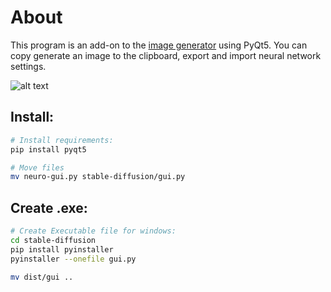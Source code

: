 # About
This program is an add-on to the [image generator](https://github.com/CompVis/stable-diffusion) using PyQt5. You can copy generate an image to the clipboard, export and import neural network settings. 

![alt text](https://github.com/blcklptn/CompVis-StableDiffusion-Gui/blob/main/screenshot_update.png)




## Install:
```sh
# Install requirements:
pip install pyqt5

# Move files
mv neuro-gui.py stable-diffusion/gui.py
```

## Create .exe:
```sh
# Create Executable file for windows:
cd stable-diffusion
pip install pyinstaller
pyinstaller --onefile gui.py

mv dist/gui ..
```
